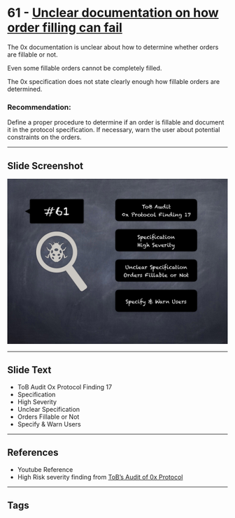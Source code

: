 
# 61 - [Unclear documentation on how order filling can fail](./Unclear%20documentation%20on%20how%20order%20filling%20can%20fail.md)

The 0x documentation is unclear about how to determine whether orders are fillable or not. 

Even some fillable orders cannot be completely filled. 

The 0x specification does not state clearly enough how fillable orders are determined.
### Recommendation:
Define a proper procedure to determine if an order is fillable and document it in the protocol specification. If necessary, warn the user about potential constraints on the orders.
___
## Slide Screenshot
![061.png](../../images/7.%20Audit%20Findings%20101/061.png)
___
## Slide Text
- ToB Audit Ox Protocol Finding 17
- Specification
- High Severity
- Unclear Specification
- Orders Fillable or Not
- Specify & Warn Users
___
## References
- Youtube Reference
- High Risk severity finding from [ToB’s Audit of 0x Protocol](https://github.com/trailofbits/publications/blob/master/reviews/0x-protocol.pdf)
___
## Tags
